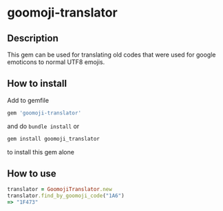 # goomoji-translator

## Description

This gem can be used for translating old codes that were used for google emoticons to normal UTF8 emojis.

## How to install

Add to gemfile

```ruby
gem 'goomoji-translator'
```
and do `bundle install` or 

```bash
gem install goomoji_translator
```

to install this gem alone


## How to use

```ruby
translator = GoomojiTranslator.new
translator.find_by_goomoji_code("1A6")
=> "1F473"
```

